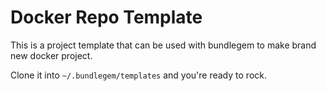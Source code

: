 # Docker Repo Template

This is a project template that can be used with bundlegem to make brand new docker project.  
 
Clone it into `~/.bundlegem/templates` and you're ready to rock.  
